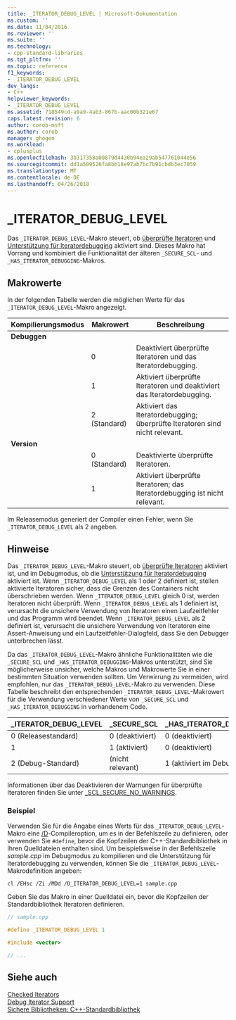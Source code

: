 ```yaml
---
title: _ITERATOR_DEBUG_LEVEL | Microsoft-Dokumentation
ms.custom: ''
ms.date: 11/04/2016
ms.reviewer: ''
ms.suite: ''
ms.technology:
- cpp-standard-libraries
ms.tgt_pltfrm: ''
ms.topic: reference
f1_keywords:
- _ITERATOR_DEBUG_LEVEL
dev_langs:
- C++
helpviewer_keywords:
- _ITERATOR_DEBUG_LEVEL
ms.assetid: 718549cd-a9a9-4ab3-867b-aac00b321e67
caps.latest.revision: 6
author: corob-msft
ms.author: corob
manager: ghogen
ms.workload:
- cplusplus
ms.openlocfilehash: 3b317358a00879d4430b94ea29ab547761044e56
ms.sourcegitcommit: dd1a509526fa8bb18e97ab7bc7b91cbdb3ec7059
ms.translationtype: MT
ms.contentlocale: de-DE
ms.lasthandoff: 04/26/2018
---
```

# <a name="iteratordebuglevel"></a>_ITERATOR_DEBUG_LEVEL

Das `_ITERATOR_DEBUG_LEVEL`-Makro steuert, ob [überprüfte Iteratoren](../standard-library/checked-iterators.md) und [Unterstützung für Iteratordebugging](../standard-library/debug-iterator-support.md) aktiviert sind. Dieses Makro hat Vorrang und kombiniert die Funktionalität der älteren `_SECURE_SCL`- und `_HAS_ITERATOR_DEBUGGING`-Makros.

## <a name="macro-values"></a>Makrowerte

In der folgenden Tabelle werden die möglichen Werte für das `_ITERATOR_DEBUG_LEVEL`-Makro angezeigt.

|Kompilierungsmodus|Makrowert|Beschreibung|
|----------------------|----------------|-----------------|
|**Debuggen**|||
||0|Deaktiviert überprüfte Iteratoren und das Iteratordebugging.|
||1|Aktiviert überprüfte Iteratoren und deaktiviert das Iteratordebugging.|
||2 (Standard)|Aktiviert das Iteratordebugging; überprüfte Iteratoren sind nicht relevant.|
|**Version**|||
||0 (Standard)|Deaktivierte überprüfte Iteratoren.|
||1|Aktiviert überprüfte Iteratoren; das Iteratordebugging ist nicht relevant.|

Im Releasemodus generiert der Compiler einen Fehler, wenn Sie `_ITERATOR_DEBUG_LEVEL` als 2 angeben.

## <a name="remarks"></a>Hinweise

Das `_ITERATOR_DEBUG_LEVEL`-Makro steuert, ob [überprüfte Iteratoren](../standard-library/checked-iterators.md) aktiviert ist, und im Debugmodus, ob die [Unterstützung für Iteratordebugging](../standard-library/debug-iterator-support.md) aktiviert ist. Wenn `_ITERATOR_DEBUG_LEVEL` als 1 oder 2 definiert ist, stellen aktivierte Iteratoren sicher, dass die Grenzen des Containers nicht überschrieben werden. Wenn `_ITERATOR_DEBUG_LEVEL` gleich 0 ist, werden Iteratoren nicht überprüft. Wenn `_ITERATOR_DEBUG_LEVEL` als 1 definiert ist, verursacht die unsichere Verwendung von Iteratoren einen Laufzeitfehler und das Programm wird beendet. Wenn `_ITERATOR_DEBUG_LEVEL` als 2 definiert ist, verursacht die unsichere Verwendung von Iteratoren eine Assert-Anweisung und ein Laufzeitfehler-Dialogfeld, dass Sie den Debugger unterbrechen lässt.

Da das `_ITERATOR_DEBUG_LEVEL`-Makro ähnliche Funktionalitäten wie die `_SECURE_SCL` und `_HAS_ITERATOR_DEBUGGING`-Makros unterstützt, sind Sie möglicherweise unsicher, welche Makros und Makrowerte Sie in einer bestimmten Situation verwenden sollten. Um Verwirrung zu vermeiden, wird empfohlen, nur das `_ITERATOR_DEBUG_LEVEL`-Makro zu verwenden. Diese Tabelle beschreibt den entsprechenden `_ITERATOR_DEBUG_LEVEL`-Makrowert für die Verwendung verschiedener Werte von `_SECURE_SCL` und `_HAS_ITERATOR_DEBUGGING` in vorhandenem Code.

|**_ITERATOR_DEBUG_LEVEL** |**_SECURE_SCL** |**_HAS_ITERATOR_DEBUGGING**|
|---|---|---|
|0 (Releasestandard)|0 (deaktiviert)|0 (deaktiviert)|
|1|1 (aktiviert)|0 (deaktiviert)|
|2 (Debug-Standard)|(nicht relevant)|1 (aktiviert im Debugmodus)|

Informationen über das Deaktivieren der Warnungen für überprüfte Iteratoren finden Sie unter [_SCL_SECURE_NO_WARNINGS](../standard-library/scl-secure-no-warnings.md).

### <a name="example"></a>Beispiel

Verwenden Sie für die Angabe eines Werts für das `_ITERATOR_DEBUG_LEVEL`-Makro eine [/D](../build/reference/d-preprocessor-definitions.md)-Compileroption, um es in der Befehlszeile zu definieren, oder verwenden Sie `#define`, bevor die Kopfzeilen der C++-Standardbibliothek in Ihren Quelldateien enthalten sind. Um beispielsweise in der Befehlszeile *sample.cpp* im Debugmodus zu kompilieren und die Unterstützung für Iteratordebugging zu verwenden, können Sie die `_ITERATOR_DEBUG_LEVEL`-Makrodefinition angeben:

`cl /EHsc /Zi /MDd /D_ITERATOR_DEBUG_LEVEL=1 sample.cpp`

Geben Sie das Makro in einer Quelldatei ein, bevor die Kopfzeilen der Standardbibliothek Iteratoren definieren.

```cpp
// sample.cpp

#define _ITERATOR_DEBUG_LEVEL 1

#include <vector>

// ...
```

## <a name="see-also"></a>Siehe auch

[Checked Iterators](../standard-library/checked-iterators.md)<br/>
[Debug Iterator Support](../standard-library/debug-iterator-support.md)<br/>
[Sichere Bibliotheken: C++-Standardbibliothek](../standard-library/safe-libraries-cpp-standard-library.md)<br/>
